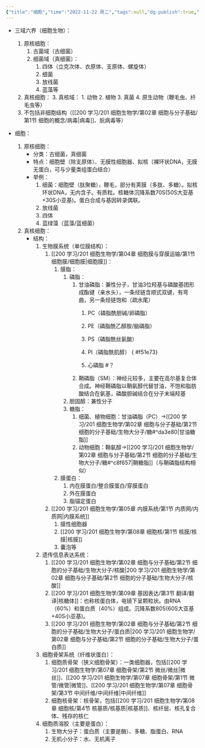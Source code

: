 ```yaml
---
{"title":"细胞","time":"2022-11-22 周二","tags":null,"dg-publish":true,"permalink":"/200 学习/201 细胞生物学/第02章 细胞与分子基础/第1节 细胞的概念/细胞/","dgPassFrontmatter":true,"created":"2024-01-25T18:45:03.000+08:00","updated":"2024-02-05T19:50:32.331+08:00"}
---
```



- 三域六界（细胞生物）：
	1. 原核细胞：
		1. 古菌域（古细菌）
		2. 细菌域（真细菌）：
			1. 四体（立克次体、衣原体、支原体、螺旋体）
			2. 细菌
			3. 放线菌
			4. 蓝藻等
	2. 真核细胞：
		3.  真核域：
        	1. 动物
        	2. 植物
        	3. 真菌
        	4. 原生动物（鞭毛虫、纤毛虫等）
	3. 不包括非细胞结构（[[200 学习/201 细胞生物学/第02章 细胞与分子基础/第1节 细胞的概念/病毒\|病毒]]、朊病毒等）

- 细胞：
	1. 原核细胞：
		- 分类：古细菌，真细菌
		- 特点：细胞壁（除支原体）、无膜性细胞器、拟核（裸环状DNA，无膜无蛋白，可与少量类组蛋白结合）
		- 举例：
			1. 细菌：细胞壁（肽聚糖），鞭毛，部分有荚膜（多肽、多糖）。拟核环状DNA，无内含子。有质粒。核糖体沉降系数70S(50S大亚基+30S小亚基)。蛋白合成与基因转录偶联。
			2. 放线菌
			3. 四体
			4. 蓝绿藻（蓝藻/蓝细菌）
	2. 真核细胞：
		- 结构：
			1. 生物膜系统（单位膜结构）：
				1. [[200 学习/201 细胞生物学/第04章 细胞膜与穿膜运输/第1节 细胞膜/细胞膜\|细胞膜]]：
					1. 膜脂：
						1. 磷脂：
							1. 甘油磷脂：兼性分子，甘油3位羟基与磷酸基团形成酯键（亲水头），一条烃链含顺式双键，有弯曲，另一条烃链饱和（疏水尾）
								1. PC（磷脂酰胆碱/卵磷脂）
								2. PE（磷脂酰乙醇胺/脑磷脂）
								3. PS（磷脂酰丝氨酸）
								4. PI（磷脂酰肌醇）
{ #f51e73}

								5. 心磷脂 #？
							2. 鞘磷脂（SM）：神经元较多，主要在高尔基复合体合成。神经鞘磷脂以鞘氨醇代替甘油，不饱和脂肪酸结合在氨基，磷酸胆碱结合在分子末端羟基
						2. 胆固醇：兼性分子
						3. 糖脂：
							1. 细菌、植物细胞：甘油磷脂（PC）→[[200 学习/201 细胞生物学/第02章 细胞与分子基础/第2节 细胞的分子基础/生物大分子/糖#^da3e80\|甘油糖脂]]
							2. 动物细胞：鞘氨醇→[[200 学习/201 细胞生物学/第02章 细胞与分子基础/第2节 细胞的分子基础/生物大分子/糖#^c8f657\|鞘糖脂]]（与鞘磷脂结构相似）
					2. 膜蛋白：
						1. 内在膜蛋白/整合膜蛋白/穿膜蛋白
						2. 外在膜蛋白
						3. 脂锚定蛋白
				2. [[200 学习/201 细胞生物学/第05章 内膜系统/第1节 内质网/内质网\|内膜系统]]
					1. 膜性细胞器
					2. [[200 学习/201 细胞生物学/第08章 细胞核/第1节 核膜/核膜\|核膜]]
					3. 囊泡等
			2. 遗传信息表达系统：
				1. [[200 学习/201 细胞生物学/第02章 细胞与分子基础/第2节 细胞的分子基础/生物大分子/核酸\|200 学习/201 细胞生物学/第02章 细胞与分子基础/第2节 细胞的分子基础/生物大分子/核酸]]
				2. [[200 学习/201 细胞生物学/第09章 基因表达/第3节 翻译/翻译\|核糖体]]：也称核蛋白体，电镜下呈颗粒状。由RNA（60%）和蛋白质（40%）组成。沉降系数80S(60S大亚基+40S小亚基)。
				3. [[200 学习/201 细胞生物学/第02章 细胞与分子基础/第2节 细胞的分子基础/生物大分子/蛋白质\|200 学习/201 细胞生物学/第02章 细胞与分子基础/第2节 细胞的分子基础/生物大分子/蛋白质]]
			3. 细胞骨架系统（纤维状蛋白）：
				1. 细胞质骨架（狭义细胞骨架）：一类细胞器，包括[[200 学习/201 细胞生物学/第07章 细胞骨架/第2节 微丝/微丝\|微丝]]、[[200 学习/201 细胞生物学/第07章 细胞骨架/第1节 微管/微管\|微管]]、[[200 学习/201 细胞生物学/第07章 细胞骨架/第3节 中间纤维/中间纤维\|中间纤维]]
				2. 细胞核骨架：核骨架，包括[[200 学习/201 细胞生物学/第08章 细胞核/第4节 核基质/核基质\|核基质]]、核纤层、核孔复合体、残存的核仁
			4. 细胞质溶胶（主要是蛋白）：
				1. 生物大分子：蛋白质（主要是酶）、多糖、脂蛋白、RNA
				2. 无机小分子：水、无机离子 











